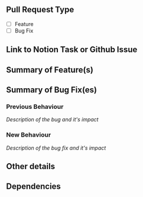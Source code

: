 ## Pull Request Type
 - [ ] Feature
 - [ ] Bug Fix

## Link to Notion Task or Github Issue
<!-- Go to the task, press the ellipsis button (three dots), then click Copy Link -->
<!-- Example: -->
<!-- https://www.notion.so/tinystacks/Add-Linter-to-Templates-6b4b1910281842308c11d14961d01237 -->

## Summary of Feature(s)
<!-- Example: -->
<!--
1. Add eslint rules via `.eslintrc` file
2. Add scripts in `package.json` to run linter and linter with fix flag
3. Add `npm run lint` to github action workflow
4. Fix existing linting errors
-->

## Summary of Bug Fix(es)
### Previous Behaviour
_Description of the bug and it's impact_

### New Behaviour
_Description of the bug fix and it's impact_

## Other details
<!-- Document any other important information or caveats to the PR here. -->

## Dependencies
<!-- List any dependencies here, for example if this PR depends on another PR, and include any pertinent links -->
<!-- If there are none, either leave this blank or list as N/A -->